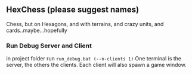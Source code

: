 ## HexChess (please suggest names)
Chess, but on Hexagons, and with terrains, and crazy units, and cards..maybe...hopefully

### Run Debug Server and Client
in project folder run
```run_debug.bat (--n-clients 1)```
One terminal is the server, the others the clients. Each client will also spawn a game window.
